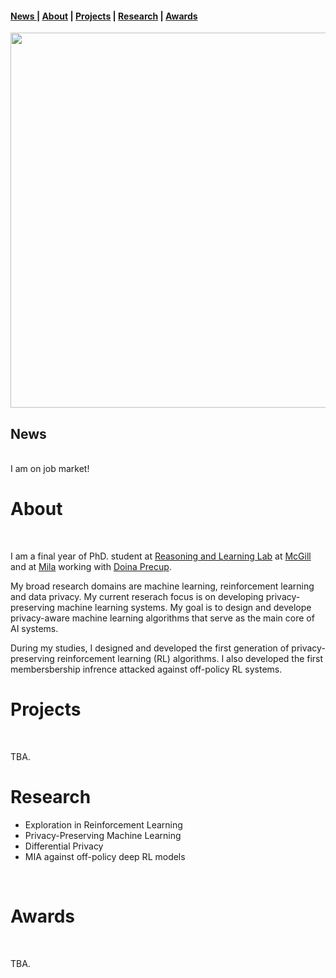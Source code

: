 <!-- <span class="tab">  <a href="mailto:gomrokma@mila.quebec"><img src="images/social/email_bw.png" width="30"></a> &nbsp;&nbsp;[<img src="images/social/github_cat.png" width="30">](https://github.com/maziarg) &nbsp;&nbsp;[<img src="images/social/linkedin.png" width="25">](https://www.linkedin.com/in/maziar-gomrokchi-ba1418224/) -->

#### <a href = #news> News </a>  | [About](#about) | [Projects](#projects) | [Research](#research) | [Awards](#awards)
 
<p align="center">
  <img src="images/profile.jpg" width="600"/>

<br/>

<h2 id="News"> News</h2>
 
 <br/>
 I am on job market!
 
 <br/>
 

# About
<br/>
 
  I am a final year of PhD. student at <a href="http://rl.cs.mcgill.ca//">Reasoning and Learning Lab</a> at <a href="https://www.mcgill.ca//">McGill</a> and at <a href="https://mila.quebec/en/">Mila</a> working with <a href="http://rl.cs.mcgill.ca/people/doina-precup/">Doina Precup</a>.

My broad research domains are machine learning, reinforcement learning and data privacy. My current reserach focus is on developing privacy-preserving machine learning systems. My goal is to design and develope privacy-aware machine learning algorithms that serve as the main core of AI systems. 

During my studies, I designed and developed the first generation of privacy-preserving reinforcement learning (RL) algorithms. I also developed the first membersbership infrence attacked against off-policy RL systems.
 <br/>
  
# Projects
<br/>

TBA.
<br/>

# Research

- Exploration in Reinforcement Learning 
- Privacy-Preserving Machine Learning
- Differential Privacy
- MIA against off-policy deep RL models

<br/>

# Awards
<br/>

TBA.
 
<br/>
